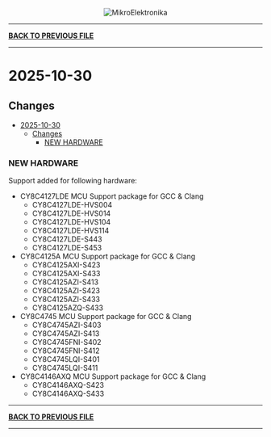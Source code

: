 <p align="center">
  <img src="http://www.mikroe.com/img/designs/beta/logo_small.png?raw=true" alt="MikroElektronika"/>
</p>

---

**[BACK TO PREVIOUS FILE](../changelog.md)**

---

# 2025-10-30

## Changes

- [2025-10-30](#2025-10-30)
  - [Changes](#changes)
    - [NEW HARDWARE](#new-hardware)

### NEW HARDWARE

Support added for following hardware:

+ CY8C4127LDE MCU Support package for GCC & Clang
  + CY8C4127LDE-HVS004
  + CY8C4127LDE-HVS014
  + CY8C4127LDE-HVS104
  + CY8C4127LDE-HVS114
  + CY8C4127LDE-S443
  + CY8C4127LDE-S453
+ CY8C4125A MCU Support package for GCC & Clang
  + CY8C4125AXI-S423
  + CY8C4125AXI-S433
  + CY8C4125AZI-S413
  + CY8C4125AZI-S423
  + CY8C4125AZI-S433
  + CY8C4125AZQ-S433
+ CY8C4745 MCU Support package for GCC & Clang
  + CY8C4745AZI-S403
  + CY8C4745AZI-S413
  + CY8C4745FNI-S402
  + CY8C4745FNI-S412
  + CY8C4745LQI-S401
  + CY8C4745LQI-S411
+ CY8C4146AXQ MCU Support package for GCC & Clang
  + CY8C4146AXQ-S423
  + CY8C4146AXQ-S433

---

**[BACK TO PREVIOUS FILE](../changelog.md)**

---
